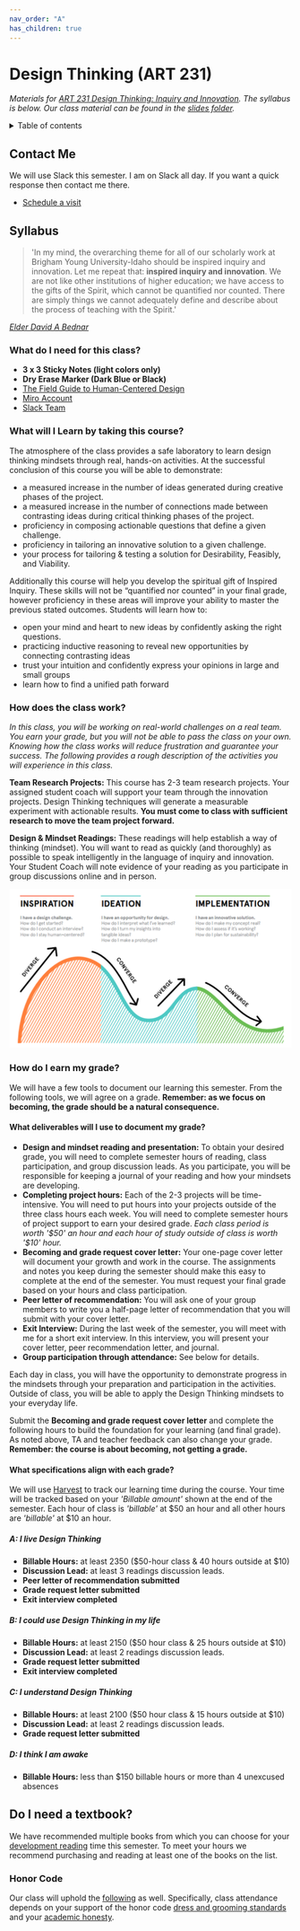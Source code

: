 ```yaml
---
nav_order: "A"
has_children: true
---
```


# Design Thinking (ART 231)

_Materials for [ART 231 Design Thinking: Inquiry and Innovation](https://www.byui.edu/catalog#/courses/4y-bP3lnjb?bc=true&bcCurrent=&bcCurrent=Design%20Thinking%3A%20Inquiry%20and%20Innovation&bcItemType=courses). The syllabus is below. Our class material can be found in the [slides folder](slides/index.md)._

<details markdown="block">
  <summary>
    Table of contents
  </summary>
  {: .text-delta }
1. TOC
{:toc}
</details>

## Contact Me

We will use Slack this semester.  I am on Slack all day.  If you want a quick response then contact me there.  

- [Schedule a visit](https://byuidatascience.github.io/visit/hathaway/)

## Syllabus

> 'In my mind, the overarching theme for all of our scholarly work at Brigham Young University-Idaho should be inspired inquiry and innovation. Let me repeat that: **inspired inquiry and innovation**. We are not like other institutions of higher education; we have access to the gifts of the Spirit, which cannot be quantified nor counted. There are simply things we cannot adequately define and describe about the process of teaching with the Spirit.'

_[Elder David A Bednar](http://www2.byui.edu/Presentations/Transcripts/Devotionals/2001_09_18_Eyring.htm)_

### What do I need for this class?

- __3 x 3 Sticky Notes (light colors only)__
- __Dry Erase Marker (Dark Blue or Black)__
- [The Field Guide to Human-Centered Design](https://www.designkit.org/resources/1)
- [Miro Account](https://miro.com/)
- [Slack Team](byuidss.slack.com)

### What will I Learn by taking this course?

The atmosphere of the class provides a safe laboratory to learn design thinking mindsets through real, hands-on activities. At the successful conclusion of this course you will be able to demonstrate:

- a measured increase in the number of ideas generated during creative phases of the project.
- a measured increase in the number of connections made between contrasting ideas during critical thinking phases of the project.
- proficiency in composing actionable questions that define a given challenge.
- proficiency in tailoring an innovative solution to a given challenge.
- your process for tailoring & testing a solution for Desirability, Feasibly, and Viability.

Additionally this course will help you develop the spiritual gift of Inspired Inquiry. These skills will not be “quantified nor counted” in your final grade, however proficiency in these areas will improve your ability to master the previous stated outcomes. Students will learn how to:

- open your mind and heart to new ideas by confidently asking the right questions.
- practicing inductive reasoning to reveal new opportunities by connecting contrasting ideas
- trust your intuition and confidently express your opinions in large and small groups
- learn how to find a unified path forward

### How does the class work?

*In this class, you will be working on real-world challenges on a real team. You earn your grade, but you will not be able to pass the class on your own. Knowing how the class works will reduce frustration and guarantee your success. The following provides a rough description of the activities you will experience in this class.*

**Team Research Projects:** This course has 2-3 team research projects. Your assigned student coach will support your team through the innovation projects. Design Thinking techniques will generate a measurable experiment with actionable results. **You must come to class with sufficient research to move the team project forward.**

**Design & Mindset Readings:** These readings will help establish a way of thinking (mindset). You will want to read as quickly (and thoroughly) as possible to speak intelligently in the language of inquiry and innovation. Your Student Coach will note evidence of your reading as you participate in group discussions online and in person.

![](/img/condiv_process.png)

### How do I earn my grade?

We will have a few tools to document our learning this semester. From the following tools, we will agree on a grade. **Remember: as we focus on becoming, the grade should be a natural consequence.**

#### What deliverables will I use to document my grade?

- **Design and mindset reading and presentation:** To obtain your desired grade, you will need to complete semester hours of reading, class participation, and group discussion leads. As you participate, you will be responsible for keeping a journal of your reading and how your mindsets are developing.
- **Completing project hours:** Each of the 2-3 projects will be time-intensive. You will need to put hours into your projects outside of the three class hours each week. You will need to complete semester hours of project support to earn your desired grade. *Each class period is worth _'\$50'_ an hour and each hour of study outside of class is worth _'\$10'_ hour.*
- **Becoming and grade request cover letter:** Your one-page cover letter will document your growth and work in the course. The assignments and notes you keep during the semester should make this easy to complete at the end of the semester. You must request your final grade based on your hours and class participation.
- **Peer letter of recommendation:** You will ask one of your group members to write you a half-page letter of recommendation that you will submit with your cover letter.
- **Exit Interview:** During the last week of the semester, you will meet with me for a short exit interview. In this interview, you will present your cover letter, peer recommendation letter, and journal.
- **Group participation through attendance:** See below for details.

Each day in class, you will have the opportunity to demonstrate progress in the mindsets through your preparation and participation in the activities. Outside of class, you will be able to apply the Design Thinking mindsets to your everyday life. 

Submit the **Becoming and grade request cover letter** and complete the following hours to build the foundation for your learning (and final grade). As noted above, TA and teacher feedback can also change your grade. **Remember: the course is about becoming, not getting a grade.**

#### What specifications align with each grade?

We will use [Harvest](https://byui.harvestapp.com/) to track our learning time during the course.  Your time will be tracked based on your _'Billable amount'_ shown at the end of the semester.  Each hour of class is _'billable'_ at \$50 an hour and all other hours are _'billable'_ at \$10 an hour.

##### A: I live Design Thinking

- **Billable Hours:** at least 2350 (\$50-hour class & 40 hours outside at \$10)
- **Discussion Lead:** at least 3 readings discussion leads.
- __Peer letter of recommendation submitted__
- __Grade request letter submitted__
- __Exit interview completed__

##### B: I could use Design Thinking in my life

- **Billable Hours:** at least 2150 (\$50 hour class & 25 hours outside at \$10)
- **Discussion Lead:** at least 2 readings discussion leads.
- __Grade request letter submitted__
- __Exit interview completed__

##### C: I understand Design Thinking

- **Billable Hours:** at least 2100 (\$50 hour class & 15 hours outside at \$10)
- **Discussion Lead:** at least 2 readings discussion leads.
- __Grade request letter submitted__

##### D: I think I am awake

- **Billable Hours:** less than \$150 billable hours or more than 4 unexcused absences

## Do I need a textbook?

We have recommended multiple books from which you can choose for your [development reading](readings/index.md) time this semester. To meet your hours we recommend purchasing and reading at least one of the books on the list.

### Honor Code

Our class will uphold the [following](http://www.byui.edu/mathematics/policies) as well. Specifically, class attendance depends on your support of the honor code [dress and grooming standards](http://www.byui.edu/student-honor-office/ces-honor-code/dress-and-grooming) and your [academic honesty](http://www.byui.edu/student-honor-office/ces-honor-code/academic-honesty).


